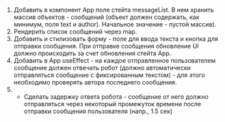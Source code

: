 1. Добавить в компонент App поле стейта messageList. В нем хранить массив объектов -
сообщений (объект должен содержать, как минимум, поля text и author). Начальное
значение - пустой массив).
2. Рендерить список сообщений через map.
3. Добавить и стилизовать форму - поле для ввода текста и кнопка для отправки сообщения.
При отправке сообщения обновление UI должно происходить за счет обновления стейта
App.
4. Добавить в App useEffect - на каждое отправленное пользователем сообщение должен
отвечать робот (должно автоматически отправляться сообщение с фиксированным
текстом) - для этого необходимо проверять автора последнего сообщения.
5. * Сделать задержку ответа робота - сообщение от него должно отправляться через
некоторый промежуток времени после отправки сообщения пользователя (напр., 1.5 сек)
